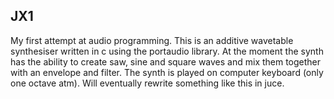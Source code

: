 ## JX1
My first attempt at audio programming. This is an additive wavetable synthesiser written in c using the portaudio library. At the moment the synth has the ability to create saw, sine and square waves and mix them together with an envelope and filter. The synth is played on computer keyboard (only one octave atm). Will eventually rewrite something like this in juce.
